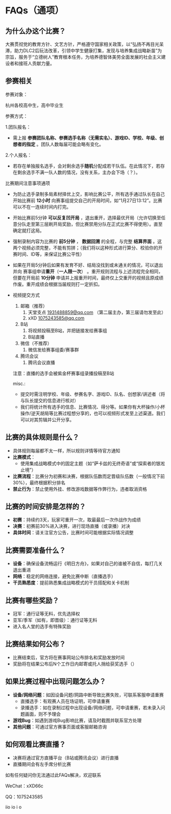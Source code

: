 # FAQs（通项）

## 为什么办这个比赛？

大赛贯彻党的教育方针、文艺方针，严格遵守国家相关政策，以“弘扬不再目光呆滞，助力DLC2后玩法改革，引领中学生健康打集，发现与培养集成战略新苗”为宗旨，服务于“立德树人”教育根本任务，为培养德智体美劳全面发展的社会主义建设者和接班人贡献力量。

## 参赛相关

参赛对象：

杭州各校高中生，高中毕业生

参赛方式：

1.团队报名：

- 需上报 **参赛团队名称、参赛选手名称（无需实名）、游戏ID、学校、年级、创想者的指定** 。团队人数每届可能会略有变化。

2.个人报名：

- 若存在单独报名选手，会对剩余选手**随机**分配成若干队伍。在此情况下，若存在剩余选手不满一队人数的情况，没有关系，主办会下场（？）。

 比赛期间注意事项通项

- 为防止选手录制多局素材择优上交，影响比赛公平，所有选手通过队长在自己开始比赛前 **12小时** 向赛事组提交自己的开局时间，如“1月27日13:12”。比赛可以不在一连续时间内打完。
- 开始比赛前5分钟 **可以反复凹开局** ，退出重开，选择最优开局（允许切换至任意分队走至第三层刷开局奖励，但比赛禁用分队在正式比赛不得使用）。直至确定就打这局。
- 强制录制内容为比赛的 **前5分钟** ， **数据回溯** 的全程，与完整 **结算界面** 。这两个视频必须完整，不能有剪拼；（我们将以这种形式进行算分、校验你的开赛时间、ID等，来保证比赛公平性）
- 如果在开局5分钟后如果有发育不好、结局没找到或未通关的情况，可以退出并向 赛事组申请**重开**（**一人限一次**） 。重开规则流程与上述流程完全相同，但要在开局前 **10分钟** 申请并上报重开时间，最终仅上交重开的视频且原成绩作废。重开成绩会根据当届规则打一定折扣。
- 视频提交方式
    1. 邮箱（推荐）
        1. 天堂支点 [1931488859@qq.com](mailto:1931488859@qq.com) （第二届主办，第三届请勿发至此）
        2. xXD         [1075243585@qq.com](mailto:1075243585@qq.com) 
    2. B站
        1. 将视频投稿至B站，并把链接发给赛事组
        2. B站直播
    3. 微信（不推荐）
        1. 微信发给赛事组委/赛事群
    4. 腾讯会议
        1. 腾讯会议直播
    
    注意：直播的选手会被紫金杯赛事组录播投稿至B站
    
    misc.:
    
    - 提交时需注明学校、年级、参赛名字、游戏ID、队名、创想家/讲述者（将与队长提交的信息进行核对）
    - 我们将统计所有选手的信息、比赛情况、得分等。如果你有大杯操作/小杯操作/逆天胡局等比赛过程想分享的，也可以视频形式发至上述渠道。我们可以对其剪辑并公开分享。

## 比赛的具体规则是什么？

- 具体规则每届都不太一样，所以规则详情等待官方通知
- **比赛模式**：
    - 使用集成战略模式中的固定主题（如“萨卡兹的无终奇语”或“探索者的银凇止境”）
- **比赛流程**：比赛分为初赛和决赛，根据队伍数而定晋级队伍数（一般情况下前30%），最终根据积分排名
- **禁止行为**：禁止使用外挂、修改游戏数据等作弊行为，违者取消资格

## 比赛的时间安排是怎样的？

- **初赛**：持续约3天，玩家可重开一次，取最最后一次作战作为成绩
- **决赛**：初赛前30%进入决赛，进行现场直播（或录播）对决
- **具体时间**：请关注官方公告，比赛时间可能根据实际情况调整

## 比赛需要准备什么？

- **设备**：确保设备流畅运行《明日方舟》，如果对自己的谁被不自信，每打几关退出重进
- **网络**：稳定的网络连接，避免比赛中断（直播选手）
- **干员熟悉度**：提前熟悉集成战略模式的干员搭配和关卡机制

## 比赛有哪些奖励？

- 冠军：通行证等无料，优先选择权
- 亚军/季军（如有，即晋级）：通行证等无料
- 进入名人堂的选手有特殊奖励

## 比赛结果如何公布？

- 比赛结束后，官方将在赛事网站公布排名和奖励发放时间
- 奖励将在结果公布后N个工作日内邮寄或托人捎给获奖选手（）

## 如果比赛过程中出现问题怎么办？

- **设备/网络问题**：如因设备问题/网路中断导致比赛失败，可联系客服申请重赛
    - 直播选手：有观赛人员在场证明，可申请重赛
    - 录播选手：如在录制过程中出现设备/网络问题，可申请重赛，若未录入问题画面，则不予理会
- **游戏Bug**：如遇到游戏Bug影响比赛，请及时截图并联系官方处理
- **其他问题**：可通过官方赛事页面或客服邮箱咨询

## 如何观看比赛直播？

- 决赛将通过官方直播平台（B站或腾讯会议）进行直播
- 直播期间会有左手席分析比赛

如有任何疑问你无法通过此FAQs解决，欢迎联系

WeChat：xXD66c

QQ：1075243585

iio io i o